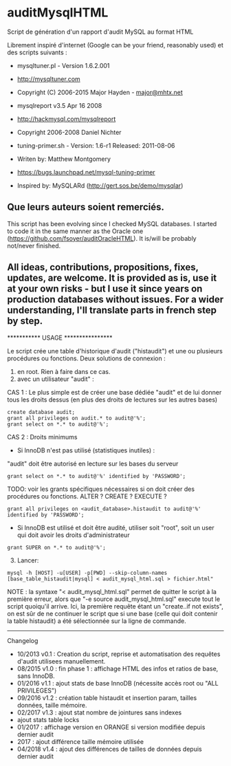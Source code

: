 # auditMysqlHTML
Script de génération d'un rapport d'audit MySQL au format HTML

Librement inspiré d'internet (Google can be your friend, reasonably used) et des scripts suivants :
* mysqltuner.pl - Version 1.6.2.001
* http://mysqltuner.com
* Copyright (C) 2006-2015 Major Hayden - major@mhtx.net

* mysqlreport v3.5 Apr 16 2008
* http://hackmysql.com/mysqlreport
* Copyright 2006-2008 Daniel Nichter

* tuning-primer.sh - Version: 1.6-r1 Released: 2011-08-06
* Writen by: Matthew Montgomery
* https://bugs.launchpad.net/mysql-tuning-primer
* Inspired by: MySQLARd (http://gert.sos.be/demo/mysqlar)

Que leurs auteurs soient remerciés.
----------------------------------
This script has been evolving since I checked MySQL databases. I started to code it in the same manner as the Oracle one (https://github.com/fsoyer/auditOracleHTML).
It is/will be probably not/never finished.

All ideas, contributions, propositions, fixes, updates, are welcome.
It is provided as is, use it at your own risks - but I use it since years on production databases without issues.
For a wider understanding, I'll translate parts in french step by step.
----------------------------------
*********** USAGE ****************

Le script crée une table d'historique d'audit ("histaudit") et une ou plusieurs procédures ou fonctions.
Deux solutions de connexion :
1. en root. Rien à faire dans ce cas.
2. avec un utilisateur "audit" :

CAS 1 : Le plus simple est de créer une base dédiée "audit" et de lui donner tous les droits dessus (en plus des droits de lectures sur les autres bases)
```
create database audit;
grant all privileges on audit.* to audit@'%';
grant select on *.* to audit@'%';
```
CAS 2 : Droits minimums
* Si InnoDB n'est pas utilisé (statistiques inutiles) :

"audit" doit être autorisé en lecture sur les bases du serveur
```
grant select on *.* to audit@'%' identified by 'PASSWORD';
```
TODO: voir les grants spécifiques nécessaires si on doit créer des procédures ou fonctions. ALTER ? CREATE ? EXECUTE ?
```
grant all privileges on <audit_database>.histaudit to audit@'%' identified by 'PASSWORD';
```
* Si InnoDB est utilisé et doit être audité, utiliser soit "root", soit un user qui doit avoir les droits d'administrateur
```
grant SUPER on *.* to audit@'%';
```
3. Lancer:
```
mysql -h [HOST] -u[USER] -p[PWD] --skip-column-names [base_table_histaudit|mysql] < audit_mysql_html.sql > fichier.html"
```
NOTE : la syntaxe "< audit_mysql_html.sql" permet de quitter le script à la première erreur, alors que "-e source audit_mysql_html.sql"
execute tout le script quoiqu'il arrive. Ici, la première requête étant un "create..if not exists", on est sûr de ne continuer le
script que si une base (celle qui doit contenir la table histaudit) a été sélectionnée sur la ligne de commande. 

-----------
Changelog

* 10/2013 v0.1 : Creation du script, reprise et automatisation des requêtes d'audit utilisees manuellement.
* 08/2015 v1.0 : fin phase 1 : affichage HTML des infos et ratios de base, sans InnoDB.
* 01/2016 v1.1 : ajout stats de base InnoDB (nécessite accès root ou "ALL PRIVILEGES")
* 09/2016 v1.2 : création table histaudit et insertion param, tailles données, taille mémoire.
* 02/2017 v1.3 : ajout stat nombre de jointures sans indexes
* ajout stats table locks
* 01/2017      : affichage version en ORANGE si version modifiée depuis dernier audit
* 2017         : ajout différence taille mémoire utilisée
* 04/2018 v1.4 : ajout des différences de tailles de données depuis dernier audit

